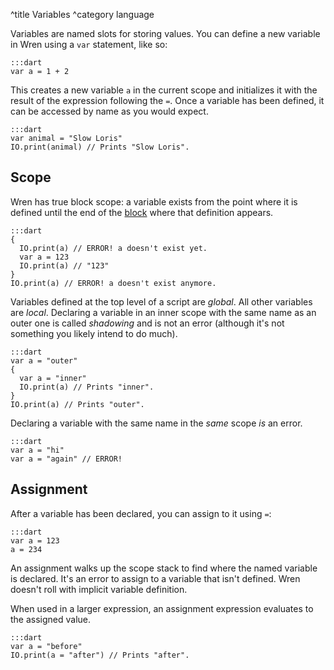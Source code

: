 ^title Variables
^category language

Variables are named slots for storing values. You can define a new variable in
Wren using a `var` statement, like so:

    :::dart
    var a = 1 + 2

This creates a new variable `a` in the current scope and initializes it with
the result of the expression following the `=`. Once a variable has been
defined, it can be accessed by name as you would expect.

    :::dart
    var animal = "Slow Loris"
    IO.print(animal) // Prints "Slow Loris".

## Scope

Wren has true block scope: a variable exists from the point where it is defined
until the end of the [block](syntax.html#blocks) where that definition appears.

    :::dart
    {
      IO.print(a) // ERROR! a doesn't exist yet.
      var a = 123
      IO.print(a) // "123"
    }
    IO.print(a) // ERROR! a doesn't exist anymore.

Variables defined at the top level of a script are *global*. All other
variables are *local*. Declaring a variable in an inner scope with the same
name as an outer one is called *shadowing* and is not an error (although it's
not something you likely intend to do much).

    :::dart
    var a = "outer"
    {
      var a = "inner"
      IO.print(a) // Prints "inner".
    }
    IO.print(a) // Prints "outer".

Declaring a variable with the same name in the *same* scope *is* an error.

    :::dart
    var a = "hi"
    var a = "again" // ERROR!

## Assignment

After a variable has been declared, you can assign to it using `=`:

    :::dart
    var a = 123
    a = 234

An assignment walks up the scope stack to find where the named variable is
declared. It's an error to assign to a variable that isn't defined. Wren
doesn't roll with implicit variable definition.

When used in a larger expression, an assignment expression evaluates to the
assigned value.

    :::dart
    var a = "before"
    IO.print(a = "after") // Prints "after".
